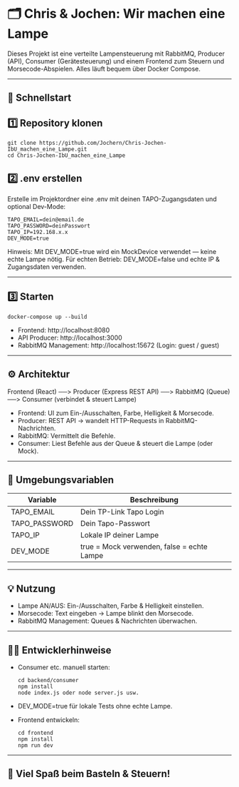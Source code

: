 
# 🗂️ Chris & Jochen: Wir machen eine Lampe

Dieses Projekt ist eine verteilte Lampensteuerung mit RabbitMQ, Producer (API), Consumer (Gerätesteuerung) und einem Frontend zum Steuern und Morsecode-Abspielen.
Alles läuft bequem über Docker Compose.

---

## 🚀 Schnellstart

## 1️⃣ Repository klonen

    git clone https://github.com/Jochern/Chris-Jochen-IbU_machen_eine_Lampe.git
    cd Chris-Jochen-IbU_machen_eine_Lampe

## 2️⃣ .env erstellen

Erstelle im Projektordner eine .env mit deinen TAPO-Zugangsdaten und optional Dev-Mode:

    TAPO_EMAIL=dein@email.de
    TAPO_PASSWORD=deinPasswort
    TAPO_IP=192.168.x.x
    DEV_MODE=true

Hinweis: Mit DEV_MODE=true wird ein MockDevice verwendet — keine echte Lampe nötig.
Für echten Betrieb: DEV_MODE=false und echte IP & Zugangsdaten verwenden.

---

## 3️⃣ Starten

    docker-compose up --build

- Frontend: http://localhost:8080
- API Producer: http://localhost:3000
- RabbitMQ Management: http://localhost:15672 (Login: guest / guest)

---

## ⚙️ Architektur

Frontend (React) ──> Producer (Express REST API) ──> RabbitMQ (Queue) ──> Consumer (verbindet & steuert Lampe)


- Frontend: UI zum Ein-/Ausschalten, Farbe, Helligkeit & Morsecode.
- Producer: REST API → wandelt HTTP-Requests in RabbitMQ-Nachrichten.
- RabbitMQ: Vermittelt die Befehle.
- Consumer: Liest Befehle aus der Queue & steuert die Lampe (oder Mock).

---

## 🔑 Umgebungsvariablen

| Variable | Beschreibung | 
| -------- | ------------- |
| TAPO_EMAIL | Dein TP-Link Tapo Login |
| TAPO_PASSWORD | Dein Tapo-Passwort |
| TAPO_IP | Lokale IP deiner Lampe |
| DEV_MODE | true = Mock verwenden, false = echte Lampe |

---

## 💡 Nutzung

- Lampe AN/AUS: Ein-/Ausschalten, Farbe & Helligkeit einstellen.
- Morsecode: Text eingeben → Lampe blinkt den Morsecode.
- RabbitMQ Management: Queues & Nachrichten überwachen.

---

## 🧑‍💻 Entwicklerhinweise

- Consumer etc. manuell starten:

      cd backend/consumer
      npm install
      node index.js oder node server.js usw.

- DEV_MODE=true für lokale Tests ohne echte Lampe.
- Frontend entwickeln:

      cd frontend
      npm install
      npm run dev

---

## 🫶 Viel Spaß beim Basteln & Steuern!
